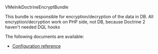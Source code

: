 VMelnikDoctrineEncryptBundle 

This bundle is responsible for encryption/decryption of the data in DB. All encryption/decryption work
on PHP side, not DB, because Doctrine 2 haven't needed DQL hooks

The following documents are available:

* [Configuration reference](https://github.com/vmelnik-ukraine/DoctrineEncryptBundle/Resources/doc/configuration_reference.md)